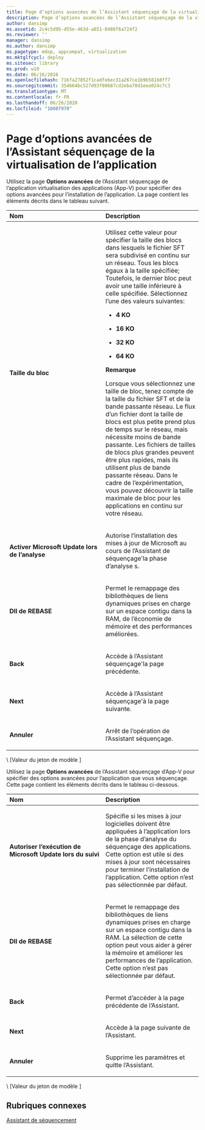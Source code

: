 ```yaml
---
title: Page d’options avancées de l’Assistant séquençage de la virtualisation de l’application
description: Page d’options avancées de l’Assistant séquençage de la virtualisation de l’application
author: dansimp
ms.assetid: 2c4c5d95-d55e-463d-a851-8486f6a724f2
ms.reviewer: ''
manager: dansimp
ms.author: dansimp
ms.pagetype: mdop, appcompat, virtualization
ms.mktglfcycl: deploy
ms.sitesec: library
ms.prod: w10
ms.date: 06/16/2016
ms.openlocfilehash: 716fa27852f1cadfebec31a267ce1b9b581b8ff7
ms.sourcegitcommit: 354664bc527d93f80687cd2eba70d1eea024c7c3
ms.translationtype: MT
ms.contentlocale: fr-FR
ms.lasthandoff: 06/26/2020
ms.locfileid: "10807970"
---
```

# Page d’options avancées de l’Assistant séquençage de la virtualisation de l’application


Utilisez la page **Options avancées** de l’Assistant séquençage de l’application virtualisation des applications (App-V) pour spécifier des options avancées pour l’installation de l’application. La page contient les éléments décrits dans le tableau suivant.

<table>
<colgroup>
<col width="50%" />
<col width="50%" />
</colgroup>
<thead>
<tr class="header">
<th align="left">Nom</th>
<th align="left">Description</th>
</tr>
</thead>
<tbody>
<tr class="odd">
<td align="left"><p><strong>Taille du bloc</strong></p></td>
<td align="left"><p>Utilisez cette valeur pour spécifier la taille des blocs dans lesquels le fichier SFT sera subdivisé en continu sur un réseau. Tous les blocs égaux à la taille spécifiée; Toutefois, le dernier bloc peut avoir une taille inférieure à celle spécifiée. Sélectionnez l’une des valeurs suivantes:</p>
<ul>
<li><p><strong>4 KO</strong></p></li>
<li><p><strong>16 KO</strong></p></li>
<li><p><strong>32 KO</strong></p></li>
<li><p><strong>64 KO</strong></p></li>
</ul>
<div class="alert">
<strong>Remarque</strong><br/><p>Lorsque vous sélectionnez une taille de bloc, tenez compte de la taille du fichier SFT et de la bande passante réseau. Le flux d’un fichier dont la taille de blocs est plus petite prend plus de temps sur le réseau, mais nécessite moins de bande passante. Les fichiers de tailles de blocs plus grandes peuvent être plus rapides, mais ils utilisent plus de bande passante réseau. Dans le cadre de l’expérimentation, vous pouvez découvrir la taille maximale de bloc pour les applications en continu sur votre réseau.</p>
</div>
<div>

</div></td>
</tr>
<tr class="even">
<td align="left"><p><strong>Activer Microsoft Update lors de l’analyse</strong></p></td>
<td align="left"><p>Autorise l’installation des mises à jour de Microsoft au cours de l’Assistant de séquençage&#39;la phase d’analyse s.</p></td>
</tr>
<tr class="odd">
<td align="left"><p><strong>Dll de REBASE</strong></p></td>
<td align="left"><p>Permet le remappage des bibliothèques de liens dynamiques prises en charge sur un espace contigu dans la RAM, de l’économie de mémoire et des performances améliorées.</p></td>
</tr>
<tr class="even">
<td align="left"><p><strong>Back</strong></p></td>
<td align="left"><p>Accède à l’Assistant séquençage&#39;la page précédente.</p></td>
</tr>
<tr class="odd">
<td align="left"><p><strong>Next</strong></p></td>
<td align="left"><p>Accède à l’Assistant séquençage&#39;à la page suivante.</p></td>
</tr>
<tr class="even">
<td align="left"><p><strong>Annuler</strong></p></td>
<td align="left"><p>Arrêt de l’opération de l’Assistant séquençage.</p></td>
</tr>
</tbody>
</table>



\ [Valeur du jeton de modèle \]

Utilisez la page **Options avancées** de l’Assistant séquençage d’App-V pour spécifier des options avancées pour l’application que vous séquençage. Cette page contient les éléments décrits dans le tableau ci-dessous.

<table>
<colgroup>
<col width="50%" />
<col width="50%" />
</colgroup>
<thead>
<tr class="header">
<th align="left">Nom</th>
<th align="left">Description</th>
</tr>
</thead>
<tbody>
<tr class="odd">
<td align="left"><p><strong>Autoriser l’exécution de Microsoft Update lors du suivi</strong></p></td>
<td align="left"><p>Spécifie si les mises à jour logicielles doivent être appliquées à l’application lors de la phase d’analyse du séquençage des applications. Cette option est utile si des mises à jour sont nécessaires pour terminer l’installation de l’application. Cette option n’est pas sélectionnée par défaut.</p></td>
</tr>
<tr class="even">
<td align="left"><p><strong>Dll de REBASE</strong></p></td>
<td align="left"><p>Permet le remappage des bibliothèques de liens dynamiques prises en charge sur un espace contigu dans la RAM. La sélection de cette option peut vous aider à gérer la mémoire et améliorer les performances de l’application. Cette option n’est pas sélectionnée par défaut.</p></td>
</tr>
<tr class="odd">
<td align="left"><p><strong>Back</strong></p></td>
<td align="left"><p>Permet d’accéder à la page précédente de l’Assistant.</p></td>
</tr>
<tr class="even">
<td align="left"><p><strong>Next</strong></p></td>
<td align="left"><p>Accède à la page suivante de l’Assistant.</p></td>
</tr>
<tr class="odd">
<td align="left"><p><strong>Annuler</strong></p></td>
<td align="left"><p>Supprime les paramètres et quitte l’Assistant.</p></td>
</tr>
</tbody>
</table>



\ [Valeur du jeton de modèle \]

## Rubriques connexes


[Assistant de séquencement](sequencing-wizard.md)









